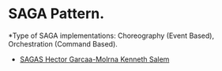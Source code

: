 # SAGA Pattern.

*Type of SAGA implementations: Choreography (Event Based), Orchestration (Command Based).
* [SAGAS Hector Garcaa-Molrna Kenneth Salem ](https://www.cs.cornell.edu/andru/cs711/2002fa/reading/sagas.pdf)